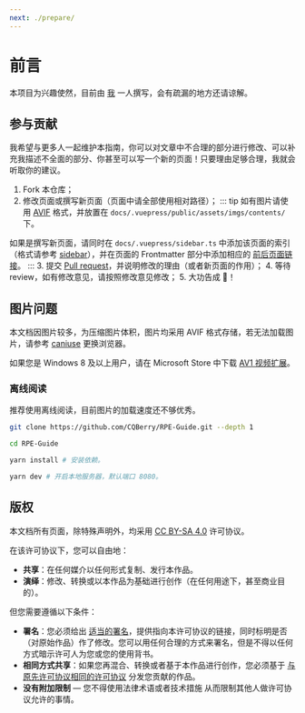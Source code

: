 ```yaml
---
next: ./prepare/
---
```

# 前言

本项目为兴趣使然，目前由 [我](https://www.chinq.xyz/) 一人撰写，会有疏漏的地方还请谅解。

## 参与贡献

我希望与更多人一起维护本指南，你可以对文章中不合理的部分进行修改、可以补充我描述不全面的部分、你甚至可以写一个新的页面！只要理由足够合理，我就会听取你的建议。

1. Fork 本仓库；
2. 修改页面或撰写新页面（页面中请全部使用相对路径）；
::: tip
如有图片请使用 [AVIF](https://avif.io) 格式，并放置在 `docs/.vuepress/public/assets/imgs/contents/` 下。

如果是撰写新页面，请同时在 `docs/.vuepress/sidebar.ts` 中添加该页面的索引（格式请参考 [sidebar](https://v2.vuepress.vuejs.org/zh/reference/default-theme/config.html#sidebar)），并在页面的 Frontmatter 部分中添加相应的 [前后页面链接](https://v2.vuepress.vuejs.org/zh/reference/default-theme/frontmatter.html#prev)。
:::
3. 提交 [Pull request](https://docs.github.com/pull-requests)，并说明修改的理由（或者新页面的作用）；
4. 等待 review，如有修改意见，请按照修改意见修改；
5. 大功告成 🥰！

## 图片问题

本文档因图片较多，为压缩图片体积，图片均采用 AVIF 格式存储，若无法加载图片，请参考 [caniuse](https://caniuse.com/avif) 更换浏览器。

如果您是 Windows 8 及以上用户，请在 Microsoft Store 中下载 [AV1 视频扩展](https://www.microsoft.com/store/productId/9MVZQVXJBQ9V)。

### 离线阅读

推荐使用离线阅读，目前图片的加载速度还不够优秀。

```sh
git clone https://github.com/CQBerry/RPE-Guide.git --depth 1

cd RPE-Guide

yarn install # 安装依赖。

yarn dev # 开启本地服务器，默认端口 8080。
```

## 版权

本文档所有页面，除特殊声明外，均采用 [CC BY-SA 4.0](https://creativecommons.org/licenses/by-sa/4.0/deed.zh) 许可协议。

在该许可协议下，您可以自由地：

- **共享**：在任何媒介以任何形式复制、发行本作品。
- **演绎**：修改、转换或以本作品为基础进行创作（在任何用途下，甚至商业目的）。

但您需要遵循以下条件：

- **署名**：您必须给出 [适当的署名](https://creativecommons.org/licenses/by-sa/4.0/deed.zh)，提供指向本许可协议的链接，同时标明是否（对原始作品）作了修改。您可以用任何合理的方式来署名，但是不得以任何方式暗示许可人为您或您的使用背书。
- **相同方式共享**：如果您再混合、转换或者基于本作品进行创作，您必须基于 [与原先许可协议相同的许可协议](https://creativecommons.org/licenses/by-sa/4.0/deed.zh) 分发您贡献的作品。
- **没有附加限制** — 您不得使用法律术语或者技术措施 从而限制其他人做许可协议允许的事情。
